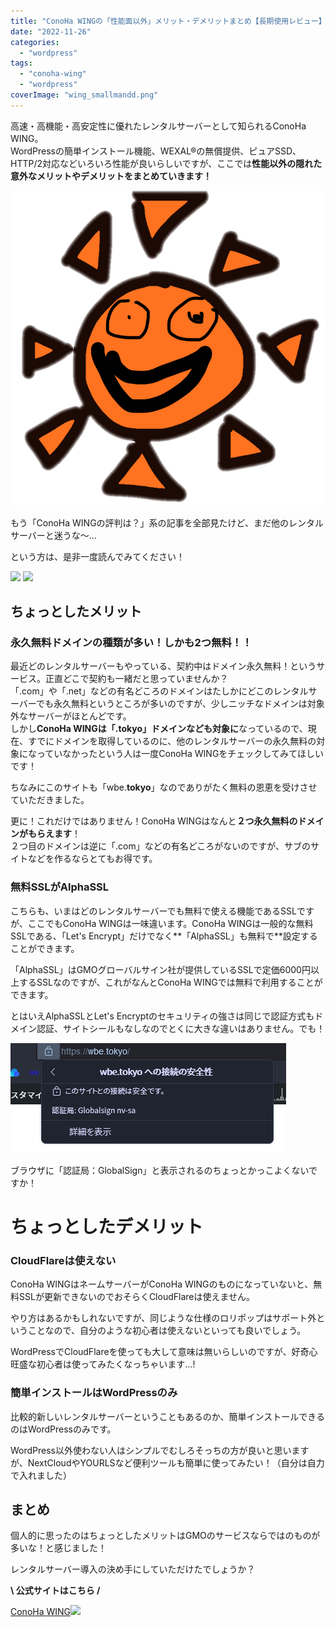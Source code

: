 ```yaml
---
title: "ConoHa WINGの「性能面以外」メリット・デメリットまとめ【長期使用レビュー】"
date: "2022-11-26"
categories: 
  - "wordpress"
tags: 
  - "conoha-wing"
  - "wordpress"
coverImage: "wing_smallmandd.png"
---
```


高速・高機能・高安定性に優れたレンタルサーバーとして知られるConoHa WING。  
WordPressの簡単インストール機能、WEXAL®の無償提供、ピュアSSD、HTTP/2対応などいろいろ性能が良いらしいですが、ここでは**性能以外の隠れた意外なメリットやデメリットをまとめていきます！**

![](images/c13659e1f7cb19f5073f5c1e53eeb78a.png)

もう「ConoHa WINGの評判は？」系の記事を全部見たけど、まだ他のレンタルサーバーと迷うな～…

という方は、是非一度読んでみてください！

[![](https://www26.a8.net/svt/bgt?aid=221125615453&wid=001&eno=01&mid=s00000000018035045000&mc=1)](https://px.a8.net/svt/ejp?a8mat=3NNHM7+7HPDTE+50+5SNCY9) ![](https://www13.a8.net/0.gif?a8mat=3NNHM7+7HPDTE+50+5SNCY9) 

## ちょっとしたメリット

### 永久無料ドメインの種類が多い！しかも2つ無料！！

最近どのレンタルサーバーもやっている、契約中はドメイン永久無料！というサービス。正直どこで契約も一緒だと思っていませんか？  
「.com」や「.net」などの有名どころのドメインはたしかにどこのレンタルサーバーでも永久無料というところが多いのですが、少しニッチなドメインは対象外なサーバーがほとんどです。  
しかし**ConoHa WINGは「.tokyo」ドメインなども対象に**なっているので、現在、すでにドメインを取得しているのに、他のレンタルサーバーの永久無料の対象になっていなかったという人は一度ConoHa WINGをチェックしてみてほしいです！

ちなみにこのサイトも「wbe.**tokyo**」なのでありがたく無料の恩恵を受けさせていただきました。

更に！これだけではありません！ConoHa WINGはなんと**２つ永久無料のドメインがもらえます**！  
２つ目のドメインは逆に「.com」などの有名どころがないのですが、サブのサイトなどを作るならとてもお得です。

### 無料SSLがAlphaSSL

こちらも、いまはどのレンタルサーバーでも無料で使える機能であるSSLですが、ここでもConoHa WINGは一味違います。ConoHa WINGは一般的な無料SSLである、「Let's Encrypt」だけでなく**「AlphaSSL」も無料で**設定することができます。

「AlphaSSL」はGMOグローバルサイン社が提供しているSSLで定価6000円以上するSSLなのですが、これがなんとConoHa WINGでは無料で利用することができます。

とはいえAlphaSSLとLet's Encryptのセキュリティの強さは同じで認証方式もドメイン認証、サイトシールもなしなのでとくに大きな違いはありません。でも！

![](images/2022-11-25_18h08_09.png)

ブラウザに「認証局：GlobalSign」と表示されるのちょっとかっこよくないですか！

# ちょっとしたデメリット

### CloudFlareは使えない

ConoHa WINGはネームサーバーがConoHa WINGのものになっていないと、無料SSLが更新できないのでおそらくCloudFlareは使えません。

やり方はあるかもしれないですが、同じような仕様のロリポップはサポート外ということなので、自分のような初心者は使えないといっても良いでしょう。

WordPressでCloudFlareを使っても大して意味は無いらしいのですが、好奇心旺盛な初心者は使ってみたくなっちゃいます...!

### 簡単インストールはWordPressのみ

比較的新しいレンタルサーバーということもあるのか、簡単インストールできるのはWordPressのみです。

WordPress以外使わない人はシンプルでむしろそっちの方が良いと思いますが、NextCloudやYOURLSなど便利ツールも簡単に使ってみたい！（自分は自力で入れました）

## まとめ

個人的に思ったのはちょっとしたメリットはGMOのサービスならではのものが多いな！と感じました！

レンタルサーバー導入の決め手にしていただけたでしょうか？

**\\ 公式サイトはこちら /**

[ConoHa WING](//af.moshimo.com/af/c/click?a_id=2104270&p_id=2312&pc_id=4967&pl_id=30490)![](//i.moshimo.com/af/i/impression?a_id=2104270&p_id=2312&pc_id=4967&pl_id=30490)
